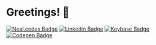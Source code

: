 # Greetings! 👋
[![Neal.codes Badge](https://img.shields.io/badge/-neal.codes-42BFBA?style=flat-square&logo=Brave&logoColor=white&link=https://neal.codes)](https://neal.codes)
[![Linkedin Badge](https://img.shields.io/badge/-LinkedIn-0E76A8?style=flat-square&logo=Linkedin&logoColor=white&link=https://www.linkedin.com/in/nealfennimore/)](https://www.linkedin.com/in/nealfennimore/)
[![Keybase Badge](https://img.shields.io/badge/-Keybase-33A0FF?style=flat-square&logo=Keybase&logoColor=white&link=https://keybase.io/nealfennimore)](https://keybase.io/nealfennimore)
[![Codepen Badge](https://img.shields.io/badge/-CodePen-000000?style=flat-square&logo=Codepen&logoColor=white&link=https://codepen.io/nealfennimore)](https://codepen.io/nealfennimore)
